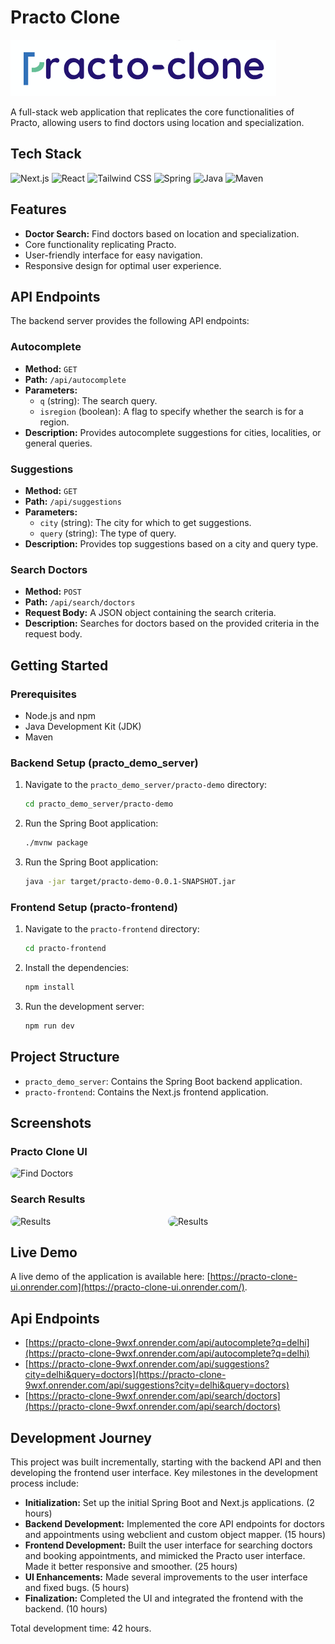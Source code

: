 # Practo Clone

![Practo Clone Logo](practo-frontend/public/practo-clone-logo.png)

A full-stack web application that replicates the core functionalities of Practo, allowing users to find doctors using location and specialization.

## Tech Stack

![Next.js](https://img.shields.io/badge/next.js-000000?style=for-the-badge&logo=nextdotjs&logoColor=white)
![React](https://img.shields.io/badge/react-%2320232a.svg?style=for-the-badge&logo=react&logoColor=%2361DAFB)
![Tailwind CSS](https://img.shields.io/badge/tailwind%20css-%2338B2AC.svg?style=for-the-badge&logo=tailwind-css&logoColor=white)
![Spring](https://img.shields.io/badge/spring-%236DB33F.svg?style=for-the-badge&logo=spring&logoColor=white)
![Java](https://img.shields.io/badge/java-%23ED8B00.svg?style=for-the-badge&logo=java&logoColor=white)
![Maven](https://img.shields.io/badge/Maven-C71A36?style=for-the-badge&logo=apache-maven&logoColor=white)

## Features

*   **Doctor Search:** Find doctors based on location and specialization.
*   Core functionality replicating Practo.
*   User-friendly interface for easy navigation.
*   Responsive design for optimal user experience.

## API Endpoints

The backend server provides the following API endpoints:

### Autocomplete

*   **Method:** `GET`
*   **Path:** `/api/autocomplete`
*   **Parameters:**
    *   `q` (string): The search query.
    *   `isregion` (boolean): A flag to specify whether the search is for a region.
*   **Description:** Provides autocomplete suggestions for cities, localities, or general queries.

### Suggestions

*   **Method:** `GET`
*   **Path:** `/api/suggestions`
*   **Parameters:**
    *   `city` (string): The city for which to get suggestions.
    *   `query` (string): The type of query.
*   **Description:** Provides top suggestions based on a city and query type.

### Search Doctors

*   **Method:** `POST`
*   **Path:** `/api/search/doctors`
*   **Request Body:** A JSON object containing the search criteria.
*   **Description:** Searches for doctors based on the provided criteria in the request body.

## Getting Started

### Prerequisites

*   Node.js and npm
*   Java Development Kit (JDK)
*   Maven

### Backend Setup (practo_demo_server)

1.  Navigate to the `practo_demo_server/practo-demo` directory:
    ```bash
    cd practo_demo_server/practo-demo
    ```
2.  Run the Spring Boot application:
    ```bash
    ./mvnw package
    ```
3.  Run the Spring Boot application:
    ```bash
    java -jar target/practo-demo-0.0.1-SNAPSHOT.jar
    ```

### Frontend Setup (practo-frontend)

1.  Navigate to the `practo-frontend` directory:
    ```bash
    cd practo-frontend
    ```
2.  Install the dependencies:
    ```bash
    npm install
    ```
3.  Run the development server:
    ```bash
    npm run dev
    ```

## Project Structure

*   `practo_demo_server`: Contains the Spring Boot backend application.
*   `practo-frontend`: Contains the Next.js frontend application.

## Screenshots

### Practo Clone UI
<img src="https://i.ibb.co/jP0TxrVq/image.png" alt="Find Doctors" style="border-radius: 10px;"/>

### Search Results
<div style="display: flex; justify-content: space-between;">
<img src="https://i.ibb.co/mVTbkSp4/Screen-Shot-2025-08-05-at-18-29-22.png" alt="Results" style="border-radius: 25px; width: 40vw;"/>
<img src="https://i.ibb.co/997Hv1NZ/Screen-Shot-2025-08-05-at-18-37-55.png" alt="Results" style="border-radius: 25px; width: 40vw;"/>
</div>

## Live Demo

A live demo of the application is available here: [https://practo-clone-ui.onrender.com](https://practo-clone-ui.onrender.com/).

## Api Endpoints
*   [https://practo-clone-9wxf.onrender.com/api/autocomplete?q=delhi](https://practo-clone-9wxf.onrender.com/api/autocomplete?q=delhi)
*   [https://practo-clone-9wxf.onrender.com/api/suggestions?city=delhi&query=doctors](https://practo-clone-9wxf.onrender.com/api/suggestions?city=delhi&query=doctors)
*   [https://practo-clone-9wxf.onrender.com/api/search/doctors](https://practo-clone-9wxf.onrender.com/api/search/doctors)

## Development Journey

This project was built incrementally, starting with the backend API and then developing the frontend user interface. Key milestones in the development process include:

*   **Initialization:** Set up the initial Spring Boot and Next.js applications. (2 hours)
*   **Backend Development:** Implemented the core API endpoints for doctors and appointments using webclient and custom object mapper. (15 hours)
*   **Frontend Development:** Built the user interface for searching doctors and booking appointments, and mimicked the Practo user interface. Made it better responsive and smoother. (25 hours)
*   **UI Enhancements:** Made several improvements to the user interface and fixed bugs. (5 hours)
*   **Finalization:** Completed the UI and integrated the frontend with the backend. (10 hours)

Total development time: 42 hours.
